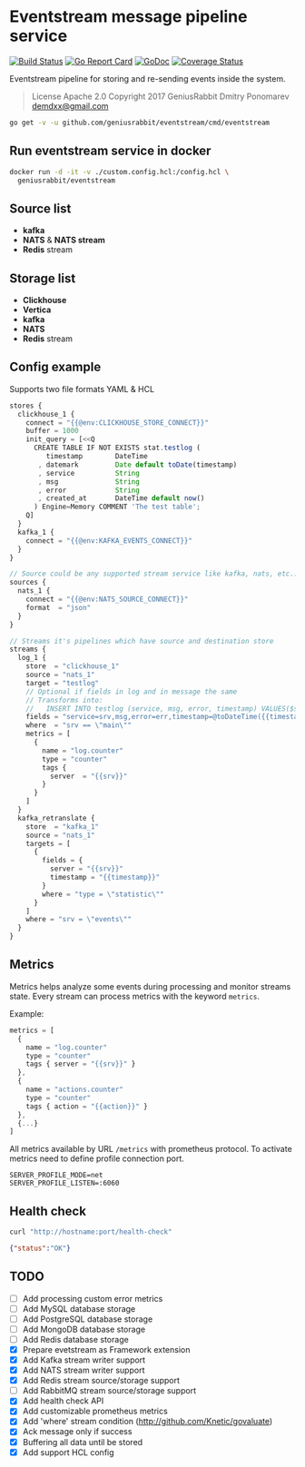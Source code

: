 # Eventstream message pipeline service

[![Build Status](https://github.com/geniusrabbit/eventstream/workflows/run%20tests/badge.svg)](https://github.com/geniusrabbit/eventstream/actions?workflow=run%20tests)
[![Go Report Card](https://goreportcard.com/badge/github.com/geniusrabbit/eventstream)](https://goreportcard.com/report/github.com/geniusrabbit/eventstream)
[![GoDoc](https://godoc.org/github.com/geniusrabbit/eventstream?status.svg)](https://godoc.org/github.com/geniusrabbit/eventstream)
[![Coverage Status](https://coveralls.io/repos/github/geniusrabbit/eventstream/badge.svg)](https://coveralls.io/github/geniusrabbit/eventstream)

Eventstream pipeline for storing and re-sending events inside the system.

> License Apache 2.0
> Copyright 2017 GeniusRabbit Dmitry Ponomarev <demdxx@gmail.com>

```sh
go get -v -u github.com/geniusrabbit/eventstream/cmd/eventstream
```

## Run eventstream service in docker

```sh
docker run -d -it -v ./custom.config.hcl:/config.hcl \
  geniusrabbit/eventstream
```

## Source list

- **kafka**
- **NATS** & **NATS stream**
- **Redis** stream

## Storage list

- **Clickhouse**
- **Vertica**
- **kafka**
- **NATS**
- **Redis** stream

## Config example

Supports two file formats YAML & HCL

```js
stores {
  clickhouse_1 {
    connect = "{{@env:CLICKHOUSE_STORE_CONNECT}}"
    buffer = 1000
    init_query = [<<Q
      CREATE TABLE IF NOT EXISTS stat.testlog (
         timestamp        DateTime
       , datemark         Date default toDate(timestamp)
       , service          String
       , msg              String
       , error            String
       , created_at       DateTime default now()
      ) Engine=Memory COMMENT 'The test table';
    Q]
  }
  kafka_1 {
    connect = "{{@env:KAFKA_EVENTS_CONNECT}}"
  }
}

// Source could be any supported stream service like kafka, nats, etc...
sources {
  nats_1 {
    connect = "{{@env:NATS_SOURCE_CONNECT}}"
    format  = "json"
  }
}

// Streams it's pipelines which have source and destination store
streams {
  log_1 {
    store  = "clickhouse_1"
    source = "nats_1"
    target = "testlog"
    // Optional if fields in log and in message the same
    // Transforms into:
    //   INSERT INTO testlog (service, msg, error, timestamp) VALUES($srv, $msg, $err, @toDateTime($timestamp))
    fields = "service=srv,msg,error=err,timestamp=@toDateTime({{timestamp:date}})"
    where  = "srv == \"main\""
    metrics = [
      {
        name = "log.counter"
        type = "counter"
        tags {
          server  = "{{srv}}"
        }
      }
    ]
  }
  kafka_retranslate {
    store  = "kafka_1"
    source = "nats_1"
    targets = [
      {
        fields = {
          server = "{{srv}}"
          timestamp = "{{timestamp}}"
        }
        where = "type = \"statistic\""
      }
    ]
    where = "srv = \"events\""
  }
}
```

## Metrics

Metrics helps analyze some events during processing and monitor streams state.
Every stream can process metrics with the keyword `metrics`.

Example:
```js
metrics = [
  {
    name = "log.counter"
    type = "counter"
    tags { server = "{{srv}}" }
  },
  {
    name = "actions.counter"
    type = "counter"
    tags { action = "{{action}}" }
  },
  {...}
]
```

All metrics available by URL `/metrics` with prometheus protocol.
To activate metrics need to define profile connection port.

```env
SERVER_PROFILE_MODE=net
SERVER_PROFILE_LISTEN=:6060
```

## Health check

```sh
curl "http://hostname:port/health-check"
```

```json
{"status":"OK"}
```

## TODO

- [ ] Add processing custom error metrics
- [ ] Add MySQL database storage
- [ ] Add PostgreSQL database storage
- [ ] Add MongoDB database storage
- [ ] Add Redis database storage
- [X] Prepare evetstream as Framework extension
- [X] Add Kafka stream writer support
- [X] Add NATS stream writer support
- [X] Add Redis stream source/storage support
- [ ] Add RabbitMQ stream source/storage support
- [X] Add health check API
- [X] Add customizable prometheus metrics
- [x] Add 'where' stream condition (http://github.com/Knetic/govaluate)
- [X] Ack message only if success
- [X] Buffering all data until be stored
- [X] Add support HCL config
